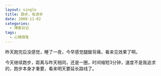 ```yaml
---
layout: single
title: 跑步，有进步
date: 2008-11-02
categories:
  - 博客日记
tags:
  - 心情随笔
---
```


昨天跑完后没感觉，睡了一夜，今早感觉腿酸背痛，看来见效果了啊。

今天继续跑步，距离与昨天相同，还是一圈，时间缩短3分钟，速度不是我追求的，跑步本身才重要，看来明天要延长路线了。
